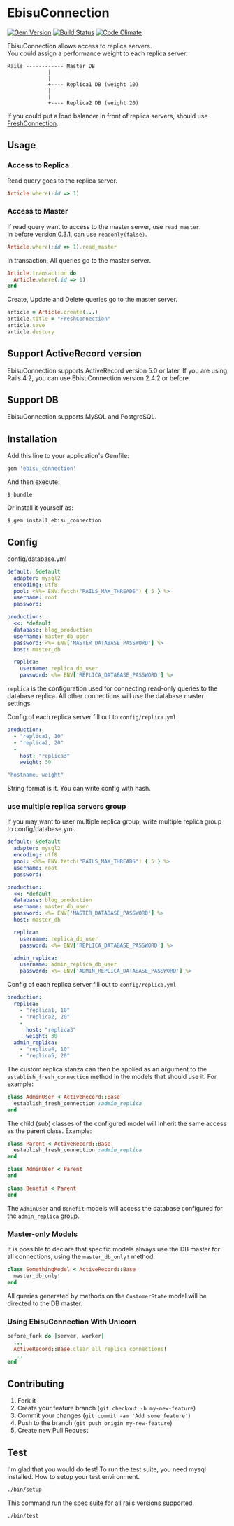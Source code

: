 # EbisuConnection
[![Gem Version](https://badge.fury.io/rb/ebisu_connection.svg)](http://badge.fury.io/rb/ebisu_connection) [![Build Status](https://travis-ci.org/tsukasaoishi/ebisu_connection.svg?branch=master)](https://travis-ci.org/tsukasaoishi/ebisu_connection) [![Code Climate](https://codeclimate.com/github/tsukasaoishi/ebisu_connection/badges/gpa.svg)](https://codeclimate.com/github/tsukasaoishi/ebisu_connection)

EbisuConnection allows access to replica servers.  
You could assign a performance weight to each replica server.

```
Rails ------------ Master DB
             |
             | 
             +---- Replica1 DB (weight 10)
             |
             |
             +---- Replica2 DB (weight 20)
```

If you could put a load balancer in front of replica servers, should use [FreshConnection](https://github.com/tsukasaoishi/fresh_connection).

## Usage
### Access to Replica
Read query goes to the replica server.

```ruby
Article.where(:id => 1)
```

### Access to Master
If read query want to access to the master server, use `read_master`.  
In before version 0.3.1, can use `readonly(false)`.

```ruby
Article.where(:id => 1).read_master
```

In transaction, All queries go to the master server.

```ruby
Article.transaction do
  Article.where(:id => 1)
end
```

Create, Update and Delete queries go to the master server.

```ruby
article = Article.create(...)
article.title = "FreshConnection"
article.save
article.destory
```

## Support ActiveRecord version
EbisuConnection supports ActiveRecord version 5.0 or later.
If you are using Rails 4.2, you can use EbisuConnection version 2.4.2 or before.

## Support DB
EbisuConnection supports MySQL and PostgreSQL.

## Installation

Add this line to your application's Gemfile:

```ruby
gem 'ebisu_connection'
```

And then execute:

```
$ bundle
```

Or install it yourself as:

```
$ gem install ebisu_connection
```

## Config

config/database.yml

```yaml
default: &default
  adapter: mysql2
  encoding: utf8
  pool: <%%= ENV.fetch("RAILS_MAX_THREADS") { 5 } %>
  username: root
  password:

production:
  <<: *default
  database: blog_production
  username: master_db_user
  password: <%= ENV['MASTER_DATABASE_PASSWORD'] %>
  host: master_db

  replica:
    username: replica_db_user
    password: <%= ENV['REPLICA_DATABASE_PASSWORD'] %>
```

`replica` is the configuration used for connecting read-only queries to the database replica.  All other connections will use the database master settings.

Config of each replica server fill out to `config/replica.yml`

```yaml
production:
  - "replica1, 10"
  - "replica2, 20"
  -
    host: "replica3"
    weight: 30
```

```yaml
"hostname, weight"
```

String format is it. You can write config with hash.

### use multiple replica servers group
If you may want to user multiple replica group, write multiple replica group to config/database.yml. 

```yaml
default: &default
  adapter: mysql2
  encoding: utf8
  pool: <%%= ENV.fetch("RAILS_MAX_THREADS") { 5 } %>
  username: root
  password:

production:
  <<: *default
  database: blog_production
  username: master_db_user
  password: <%= ENV['MASTER_DATABASE_PASSWORD'] %>
  host: master_db

  replica:
    username: replica_db_user
    password: <%= ENV['REPLICA_DATABASE_PASSWORD'] %>

  admin_replica:
    username: admin_replica_db_user
    password: <%= ENV['ADMIN_REPLICA_DATABASE_PASSWORD'] %>
```

Config of each replica server fill out to `config/replica.yml`

```yaml
production:
  replica:
    - "replica1, 10"
    - "replica2, 20"
    -
      host: "replica3"
      weight: 30
  admin_replica:
    - "replica4, 10"
    - "replica5, 20"
```

The custom replica stanza can then be applied as an argument to the `establish_fresh_connection` method in the models that should use it.  For example:

```ruby
class AdminUser < ActiveRecord::Base
  establish_fresh_connection :admin_replica
end
```

The child (sub) classes of the configured model will inherit the same access as the parent class.  Example:

```ruby
class Parent < ActiveRecord::Base
  establish_fresh_connection :admin_replica
end

class AdminUser < Parent
end

class Benefit < Parent
end
```

The `AdminUser` and `Benefit` models will access the database configured for the `admin_replica` group.


### Master-only Models

It is possible to declare that specific models always use the DB master for all connections, using the `master_db_only!` method:

```ruby
class SomethingModel < ActiveRecord::Base
  master_db_only!
end
```

All queries generated by methods on the `CustomerState` model will be directed to the DB master.

### Using EbisuConnection With Unicorn

```ruby
before_fork do |server, worker|
  ...
  ActiveRecord::Base.clear_all_replica_connections!
  ...
end
```

## Contributing

1. Fork it
2. Create your feature branch (`git checkout -b my-new-feature`)
3. Commit your changes (`git commit -am 'Add some feature'`)
4. Push to the branch (`git push origin my-new-feature`)
5. Create new Pull Request

## Test

I'm glad that you would do test!
To run the test suite, you need mysql installed.
How to setup your test environment.

```bash
./bin/setup
```

This command run the spec suite for all rails versions supported.

```base
./bin/test
```

